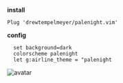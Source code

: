 **install**
```vim
Plug 'drewtempelmeyer/palenight.vim'
```

**config**
```vim
  set background=dark
  colorscheme palenight
  let g:airline_theme = "palenight
``` 

![avatar](palenight.png)
